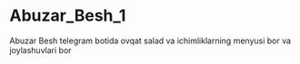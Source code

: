 # Abuzar_Besh_1
Abuzar Besh telegram botida ovqat salad va ichimliklarning menyusi bor va joylashuvlari bor 
